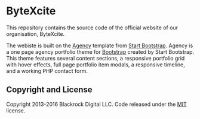 # ByteXcite
This repository contains the source code of the official website of our organisation, ByteXcite.

The webiste is built on the [Agency](http://startbootstrap.com/template-overviews/agency/) template from [Start Bootstrap](http://startbootstrap.com/). Agency is a one page agency portfolio theme for [Bootstrap](http://getbootstrap.com/) created by Start Bootstrap. This theme features several content sections, a responsive portfolio grid with hover effects, full page portfolio item modals, a responsive timeline, and a working PHP contact form.

## Copyright and License

Copyright 2013-2016 Blackrock Digital LLC. Code released under the [MIT](https://github.com/BlackrockDigital/startbootstrap-agency/blob/gh-pages/LICENSE) license.

